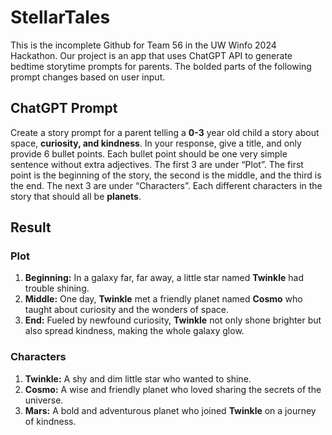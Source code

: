 # StellarTales
This is the incomplete Github for Team 56 in the UW Winfo 2024 Hackathon. Our project is an app that uses ChatGPT API to generate bedtime storytime prompts for parents. The bolded parts of the following prompt changes based on user input.

## ChatGPT Prompt

Create a story prompt for a parent telling a **0-3** year old child a story about space, **curiosity, and kindness**. In your response, give a title, and only provide 6 bullet points. Each bullet point should be one very simple sentence without extra adjectives. The first 3 are under “Plot”. The first point is the beginning of the story, the second is the middle, and the third is the end. The next 3 are under “Characters”. Each different characters in the story that should all be **planets**. 

## Result

### Plot

1. **Beginning:** In a galaxy far, far away, a little star named **Twinkle** had trouble shining.
2. **Middle:** One day, **Twinkle** met a friendly planet named **Cosmo** who taught about curiosity and the wonders of space.
3. **End:** Fueled by newfound curiosity, **Twinkle** not only shone brighter but also spread kindness, making the whole galaxy glow.

### Characters

1. **Twinkle:** A shy and dim little star who wanted to shine.
2. **Cosmo:** A wise and friendly planet who loved sharing the secrets of the universe.
3. **Mars:** A bold and adventurous planet who joined **Twinkle** on a journey of kindness.


